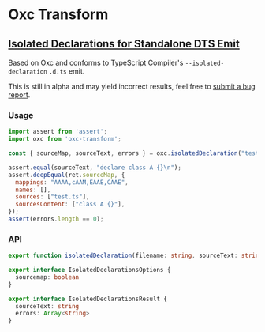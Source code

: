 # Oxc Transform

## [Isolated Declarations for Standalone DTS Emit](https://devblogs.microsoft.com/typescript/announcing-typescript-5-5-beta/#isolated-declarations)

Based on Oxc and conforms to TypeScript Compiler's `--isolated-declaration` `.d.ts` emit.

This is still in alpha and may yield incorrect results, feel free to [submit a bug report](https://github.com/oxc-project/oxc/issues/new?assignees=&labels=C-bug&projects=&template=bug_report.md&title=isolated-declarations:).

### Usage

```javascript
import assert from 'assert';
import oxc from 'oxc-transform';

const { sourceMap, sourceText, errors } = oxc.isolatedDeclaration("test.ts", "class A {}", { sourcemap: true });

assert.equal(sourceText, "declare class A {}\n");
assert.deepEqual(ret.sourceMap, {
  mappings: "AAAA,cAAM,EAAE,CAAE",
  names: [],
  sources: ["test.ts"],
  sourcesContent: ["class A {}"],
});
assert(errors.length == 0);
```

### API

```typescript
export function isolatedDeclaration(filename: string, sourceText: string, options: IsolatedDeclarationsOptions): IsolatedDeclarationsResult

export interface IsolatedDeclarationsOptions {
  sourcemap: boolean
}

export interface IsolatedDeclarationsResult {
  sourceText: string
  errors: Array<string>
}
```
